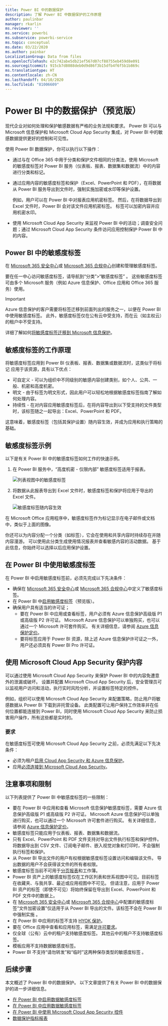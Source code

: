 ```yaml
---
title: Power BI 中的数据保护
description: 了解 Power BI 中数据保护的工作原理
author: paulinbar
manager: rkarlin
ms.reviewer: ''
ms.service: powerbi
ms.subservice: powerbi-service
ms.topic: conceptual
ms.date: 03/22/2020
ms.author: painbar
LocalizationGroup: Data from files
ms.openlocfilehash: e2c742abe5db21ef567d07cf88755eb459d8e091
ms.sourcegitcommit: 915cb7d8088deb0d9d86f3b15dfb4f6f5b1b869c
ms.translationtype: HT
ms.contentlocale: zh-CN
ms.lasthandoff: 04/10/2020
ms.locfileid: "81006609"
---
```

# <a name="data-protection-in-power-bi-preview"></a>Power BI 中的数据保护（预览版）

现代企业对如何处理和保护敏感数据有严格的业务法规和要求。 Power BI 可以与 Microsoft 信息保护和 Microsoft Cloud App Security 集成，对 Power BI 中的敏感数据提供更好的控制和可见性。 

使用 Power BI 数据保护，你可以执行以下操作：

* 通过与在 Office 365 中用于分类和保护文件相同的分类法，使用 Microsoft 的敏感度标签对 Power BI 服务（仪表板、报表、数据集和数据流）中的内容进行分类和标记。 

* 通过应用内容的敏感度标签和保护（Excel、PowerPoint 和 PDF），在将数据从 Power BI 服务导出到文件时，强制实施加密或水印等保护设置。 

  例如，用户可以在 Power BI 中对报表应用机密标签。 然后，在将数据导出到 Excel 文件时，Power BI 会对该文件应用机密标签。 标签可以加密内容并应用机密水印。

* 使用 Microsoft Cloud App Security 来监视 Power BI 中的活动；调查安全问题；通过 Microsoft Cloud App Security 条件访问应用控制保护 Power BI 中的内容。 

## <a name="sensitivity-labels-in-power-bi"></a>Power BI 中的敏感度标签

在 [Microsoft 365 安全中心](https://security.microsoft.com/)或 [Microsoft 365 合规中心](https://compliance.microsoft.com/)创建和管理敏感度标签。

要在任一中心访问敏感度标签，请导航到“分类”>“敏感度标签”  。 这些敏感度标签可由多个 Microsoft 服务（例如 Azure 信息保护、Office 应用和 Office 365 服务）使用。

> [!IMPORTANT]
> Azure 信息保护的客户需要将标签迁移到前面列出的服务之一，以便在 Power BI 中使用敏感度标签。 此外，敏感度标签仅在公有云中受支持，而在云（如主权云）的租户中不受支持。
>
> 详细了解如何[将敏感度标签迁移到 Microsoft 信息保护](https://docs.microsoft.com/azure/information-protection/configure-policy-migrate-labels)。

## <a name="how-sensitivity-labels-work"></a>敏感度标签的工作原理

将敏感度标签应用到 Power BI 仪表板、报表、数据集或数据流时，这类似于将标记  应用于该资源，具有以下优点：
*  可自定义 - 可以为组织中不同级别的敏感内容创建类别，如个人、公共、一般、机密和高度机密。
*  明文 - 由于标签为明文形式，因此用户可以轻松地根据敏感度标签指南了解如何处理内容。
*  持续性 - 在对内容应用敏感度标签后，在将内容导出到以下受支持的文件类型时，该标签随之一起导出：Excel、PowerPoint 和 PDF。 

  这意味着，敏感度标签（包括其保护设置）随内容生效，并成为应用和执行策略的基础。 

## <a name="sensitivity-label-example"></a>敏感度标签示例 

以下是有关 Power BI 中的敏感度标签如何工作的快速示例。

1. 在 Power BI 服务中，“高度机密 - 仅限内部”  敏感度标签适用于报表。

   ![列表视图中的敏感度标签](media/service-security-data-protection-overview/sensitivity-labels-overview-01.png)

2. 将数据从此报表导出到 Excel 文件时，敏感度标签和保护将应用于导出的 Excel 文件。

   ![敏感度标签随内容生效](media/service-security-data-protection-overview/sensitivity-labels-overview-02.png)

在 Microsoft Office 应用程序中，敏感度标签作为标记显示在电子邮件或文档中，类似于上面的图像。

你还可以为内容分配一个分类（如标签），它会在使用和共享内容时持续存在并随内容漫游。 可以使用此分类生成使用情况报表并查看敏感内容的活动数据。 基于此信息，你始终可以选择以后应用保护设置。


## <a name="using-sensitivity-labels-in-power-bi"></a>在 Power BI 中使用敏感度标签

在 Power BI 中启用敏感度标签前，必须先完成以下先决条件： 

* 确保在 [Microsoft 365 安全中心](https://security.microsoft.com/)或 [Microsoft 365 合规中心](https://compliance.microsoft.com/)中定义了敏感度标签。 
* 在 Power BI 中[启用敏感度标签](service-security-enable-data-sensitivity-labels.md)（预览版）。
* 确保用户具有适当的许可证；
  * 要在 Power BI 中应用或查看标签，用户必须有 Azure 信息保护高级版 P1 或高级版 P2 许可证。 Microsoft Azure 信息保护可以单独购买，也可以通过一个 Microsoft 许可套件购买。 有关详细信息，请参阅 [Azure 信息保护定价](https://azure.microsoft.com/pricing/details/information-protection/)。
  * 要将标签应用于 Power BI 资源，除上述 Azure 信息保护许可证之一外，用户还必须具有 Power BI Pro 许可证。 

## <a name="protect-content-using-microsoft-cloud-app-security"></a>使用 Microsoft Cloud App Security 保护内容

可以通过使用 Microsoft Cloud App Security 来保护 Power BI 中的内容免遭意外的泄漏或破坏。 设置并配置 Microsoft Cloud App Security 后，安全管理员可以监视用户访问和活动，执行实时风险分析，并设置标签特定的控件。

例如，组织可以使用 Microsoft Cloud App Security 来配置策略，防止用户将敏感数据从 Power BI 下载到非托管设备。 此类配置可让用户保持工作效率并在任何位置都能连接到 Power BI，同时使用 Microsoft Cloud App Security 来防止损害用户操作，所有这些都是实时的。 

### <a name="requirements"></a>要求

在敏感度标签可使用 Microsoft Cloud App Security 之前，必须先满足以下先决条件： 

* 必须为租户[启用 Cloud App Security 和 Azure 信息保护](https://docs.microsoft.com/cloud-app-security/azip-integration)。
* 应用[必须连接到 Microsoft Cloud App Security](https://docs.microsoft.com/cloud-app-security/enable-instant-visibility-protection-and-governance-actions-for-your-apps)。

## <a name="considerations-and-limitations"></a>注意事项和限制

以下列表提供了 Power BI 中敏感度标签的一些限制：

* 要在 Power BI 中应用和查看 Microsoft 信息保护敏感度标签，需要 Azure 信息保护高级版 P1 或高级版 P2 许可证。 Microsoft Azure 信息保护可以单独进行购买，也可以通过一个 Microsoft 许可套件进行购买。 有关详细信息，请参阅 [Azure 信息保护定价](https://azure.microsoft.com/pricing/details/information-protection/)。
* 敏感度标签只能应用于仪表板、报表、数据集和数据流。
* 只有 Excel、PowerPoint 和 PDF 文件支持对导出文件执行标签和保护控件。 将数据导出到 CSV 文件、订阅电子邮件、嵌入视觉对象和打印时，不会强制执行标签和保护。
* 从 Power BI 导出文件的用户有权根据敏感度标签设置访问和编辑该文件。 导出数据的用户不会获得该文件的所有者权限。 
* 敏感度标签当前不可用于[分页报表]( https://docs.microsoft.com/power-bi/paginated-reports-report-builder-power-bi)和工作簿。
* Power BI 资产上的敏感度标签仅在工作区列表和世系视图中可见。目前标签在收藏夹、与我共享、最近或应用视图中不可见。 但请注意，应用于 Power BI 资产的标签（即使不可见）将始终保留在导出到 Excel、PowerPoint 和 PDF 文件中的数据上。
* 在 [Microsoft 365 安全中心](https://security.microsoft.com/)或 [Microsoft 365 合规中心](https://compliance.microsoft.com/)中配置的敏感度标签“文件加密设置”仅适用于从 Power BI 导出的文件。该标签不会在 Power BI 中强制实施    。
* 在 Power BI 中应用的标签不支持 [HYOK 保护](https://docs.microsoft.com/azure/information-protection/configure-adrms-restrictions)。
* 要在 Office 应用中查看和应用标签，需满足[许可要求](https://docs.microsoft.com/microsoft-365/compliance/get-started-with-sensitivity-labels#subscription-and-licensing-requirements-for-sensitivity-labels)。
* 仅全球（公有）云中的租户支持敏感度标签。 其他云中的租户不支持敏感度标签。
* 模板应用不支持数据敏感度标签。
* Power BI 不支持“请勿转发”和“临时”这两种保存类型的敏感度标签   。

## <a name="next-steps"></a>后续步骤

本文概述了 Power BI 中的数据保护。 以下文章提供了有关 Power BI 中的数据保护的进一步详细信息。 

* [在 Power BI 中启用数据敏感度标签](service-security-enable-data-sensitivity-labels.md)
* [在 Power BI 中应用数据敏感度标签](../designer/service-security-apply-data-sensitivity-labels.md)
* [在 Power BI 中使用 Microsoft Cloud App Security 控件](service-security-using-microsoft-cloud-app-security-controls.md)
* [数据保护指标报表](service-security-data-protection-metrics-report.md)